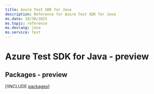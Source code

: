 ```yaml
---
title: Azure Test SDK for Java
description: Reference for Azure Test SDK for Java
ms.date: 10/30/2025
ms.topic: reference
ms.devlang: java
ms.service: test
---
```

# Azure Test SDK for Java - preview
## Packages - preview
[!INCLUDE [packages](test-index.md)]